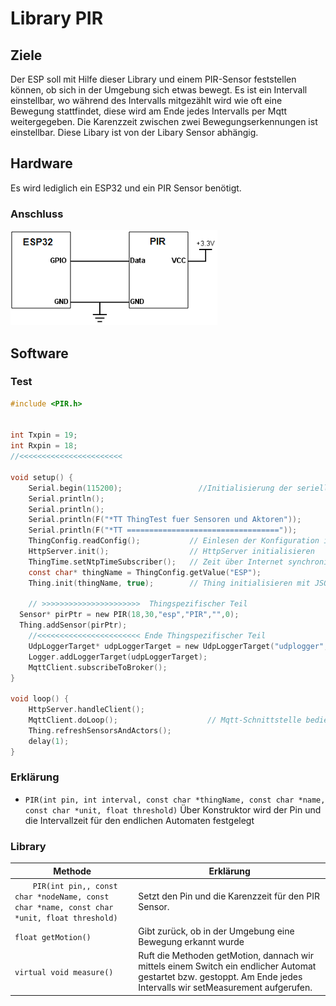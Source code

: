 # Library PIR

## Ziele

Der ESP soll mit Hilfe dieser Library und einem PIR-Sensor feststellen können, ob sich in der Umgebung sich etwas bewegt.
Es ist ein Intervall einstellbar, wo während des Intervalls mitgezählt wird wie oft eine Bewegung stattfindet, diese wird am Ende jedes Intervalls per Mqtt weitergegeben.
Die Karenzzeit zwischen zwei Bewegungserkennungen ist einstellbar.
Diese Libary ist von der Libary Sensor abhängig.

## Hardware

Es wird lediglich ein ESP32 und ein PIR Sensor benötigt.

### Anschluss

![Anschluss](images/PIR_Anschluss.png)

## Software

### Test

```c
#include <PIR.h>


int Txpin = 19;
int Rxpin = 18;
//<<<<<<<<<<<<<<<<<<<<<<<

void setup() {
	Serial.begin(115200);                 //Initialisierung der seriellen Schnittstelle
	Serial.println();
	Serial.println();
	Serial.println(F("*TT ThingTest fuer Sensoren und Aktoren"));
	Serial.println(F("*TT =================================="));
	ThingConfig.readConfig();			// Einlesen der Konfiguration in den JSON-Cache
	HttpServer.init();					// HttpServer initialisieren
	ThingTime.setNtpTimeSubscriber();   // Zeit über Internet synchronisieren	
	const char* thingName = ThingConfig.getValue("ESP");
	Thing.init(thingName, true);		// Thing initialisieren	mit JSON als Messageformat     
	
	// >>>>>>>>>>>>>>>>>>>>>>  Thingspezifischer Teil
  Sensor* pirPtr = new PIR(18,30,"esp","PIR","",0);
  Thing.addSensor(pirPtr);
	//<<<<<<<<<<<<<<<<<<<<<<< Ende Thingspezifischer Teil
	UdpLoggerTarget* udpLoggerTarget = new UdpLoggerTarget("udplogger", 0);
  	Logger.addLoggerTarget(udpLoggerTarget);
	MqttClient.subscribeToBroker();
}

void loop() {
	HttpServer.handleClient();
	MqttClient.doLoop();					// Mqtt-Schnittstelle bedienen
	Thing.refreshSensorsAndActors();
	delay(1);
}

```

### Erklärung

* ```PIR(int pin, int interval, const char *thingName, const char *name, const char *unit, float threshold)``` Über Konstruktor wird der Pin und die Intervallzeit für den endlichen Automaten festgelegt

### Library

|Methode| Erklärung |
|-|-|
|```	PIR(int pin,, const char *nodeName, const char *name, const char *unit, float threshold)```| Setzt den Pin und die Karenzzeit für den PIR Sensor. |
|```float getMotion()``` | Gibt zurück, ob in der Umgebung eine Bewegung erkannt wurde |
|```virtual void measure()``` | Ruft die Methoden getMotion, dannach wir mittels einem Switch ein endlicher Automat gestartet bzw. gestoppt. Am Ende jedes Intervalls wir setMeasurement aufgerufen.|
